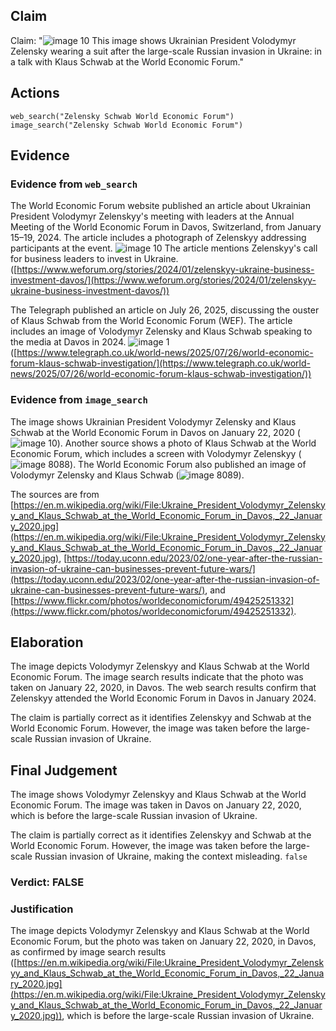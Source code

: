 ## Claim
Claim: "![image 10](media/13.jpg) This image shows Ukrainian President Volodymyr Zelensky wearing a suit after the large-scale Russian invasion in Ukraine: in a talk with Klaus Schwab at the World Economic Forum."

## Actions
```
web_search("Zelensky Schwab World Economic Forum")
image_search("Zelensky Schwab World Economic Forum")
```

## Evidence
### Evidence from `web_search`
The World Economic Forum website published an article about Ukrainian President Volodymyr Zelenskyy's meeting with leaders at the Annual Meeting of the World Economic Forum in Davos, Switzerland, from January 15–19, 2024. The article includes a photograph of Zelenskyy addressing participants at the event. ![image 10](media/13.jpg) The article mentions Zelenskyy's call for business leaders to invest in Ukraine. ([https://www.weforum.org/stories/2024/01/zelenskyy-ukraine-business-investment-davos/](https://www.weforum.org/stories/2024/01/zelenskyy-ukraine-business-investment-davos/))

The Telegraph published an article on July 26, 2025, discussing the ouster of Klaus Schwab from the World Economic Forum (WEF). The article includes an image of Volodymyr Zelensky and Klaus Schwab speaking to the media at Davos in 2024. ![image 1](media/0.jpg) ([https://www.telegraph.co.uk/world-news/2025/07/26/world-economic-forum-klaus-schwab-investigation/](https://www.telegraph.co.uk/world-news/2025/07/26/world-economic-forum-klaus-schwab-investigation/))


### Evidence from `image_search`
The image shows Ukrainian President Volodymyr Zelensky and Klaus Schwab at the World Economic Forum in Davos on January 22, 2020 (![image 10](media/13.jpg)). Another source shows a photo of Klaus Schwab at the World Economic Forum, which includes a screen with Volodymyr Zelenskyy (![image 8088](media/2025-08-30_08-15-1756541741-810726.jpg)). The World Economic Forum also published an image of Volodymyr Zelensky and Klaus Schwab (![image 8089](media/2025-08-30_08-15-1756541742-351584.jpg)).

The sources are from [https://en.m.wikipedia.org/wiki/File:Ukraine_President_Volodymyr_Zelenskyy_and_Klaus_Schwab_at_the_World_Economic_Forum_in_Davos,_22_January_2020.jpg](https://en.m.wikipedia.org/wiki/File:Ukraine_President_Volodymyr_Zelenskyy_and_Klaus_Schwab_at_the_World_Economic_Forum_in_Davos,_22_January_2020.jpg), [https://today.uconn.edu/2023/02/one-year-after-the-russian-invasion-of-ukraine-can-businesses-prevent-future-wars/](https://today.uconn.edu/2023/02/one-year-after-the-russian-invasion-of-ukraine-can-businesses-prevent-future-wars/), and [https://www.flickr.com/photos/worldeconomicforum/49425251332](https://www.flickr.com/photos/worldeconomicforum/49425251332).


## Elaboration
The image depicts Volodymyr Zelenskyy and Klaus Schwab at the World Economic Forum. The image search results indicate that the photo was taken on January 22, 2020, in Davos. The web search results confirm that Zelenskyy attended the World Economic Forum in Davos in January 2024.

The claim is partially correct as it identifies Zelenskyy and Schwab at the World Economic Forum. However, the image was taken before the large-scale Russian invasion of Ukraine.


## Final Judgement
The image shows Volodymyr Zelenskyy and Klaus Schwab at the World Economic Forum. The image was taken in Davos on January 22, 2020, which is before the large-scale Russian invasion of Ukraine.

The claim is partially correct as it identifies Zelenskyy and Schwab at the World Economic Forum. However, the image was taken before the large-scale Russian invasion of Ukraine, making the context misleading. `false`

### Verdict: FALSE

### Justification
The image depicts Volodymyr Zelenskyy and Klaus Schwab at the World Economic Forum, but the photo was taken on January 22, 2020, in Davos, as confirmed by image search results ([https://en.m.wikipedia.org/wiki/File:Ukraine_President_Volodymyr_Zelenskyy_and_Klaus_Schwab_at_the_World_Economic_Forum_in_Davos,_22_January_2020.jpg](https://en.m.wikipedia.org/wiki/File:Ukraine_President_Volodymyr_Zelenskyy_and_Klaus_Schwab_at_the_World_Economic_Forum_in_Davos,_22_January_2020.jpg)), which is before the large-scale Russian invasion of Ukraine.
